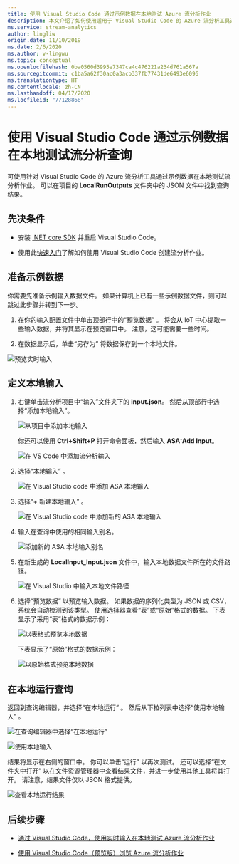 ```yaml
---
title: 使用 Visual Studio Code 通过示例数据在本地测试 Azure 流分析作业
description: 本文介绍了如何使用适用于 Visual Studio Code 的 Azure 流分析工具通过示例数据在本地测试查询。
ms.service: stream-analytics
author: lingliw
origin.date: 11/10/2019
ms.date: 2/6/2020
ms.author: v-lingwu
ms.topic: conceptual
ms.openlocfilehash: 0ba0560d3995e7347ca4c476221a234d761a567a
ms.sourcegitcommit: c1ba5a62f30ac0a3acb337fb77431de6493e6096
ms.translationtype: HT
ms.contentlocale: zh-CN
ms.lasthandoff: 04/17/2020
ms.locfileid: "77128868"
---
```

# <a name="test-stream-analytics-queries-locally-with-sample-data-using-visual-studio-code"></a>使用 Visual Studio Code 通过示例数据在本地测试流分析查询

可使用针对 Visual Studio Code 的 Azure 流分析工具通过示例数据在本地测试流分析作业。 可以在项目的 **LocalRunOutputs** 文件夹中的 JSON 文件中找到查询结果。

## <a name="prerequisites"></a>先决条件

* 安装 [.NET core SDK](https://dotnet.microsoft.com/download) 并重启 Visual Studio Code。

* 使用此[快速入门](quick-create-vs-code.md)了解如何使用 Visual Studio Code 创建流分析作业。

## <a name="prepare-sample-data"></a>准备示例数据

你需要先准备示例输入数据文件。 如果计算机上已有一些示例数据文件，则可以跳过此步骤并转到下一步。

1. 在你的输入配置文件中单击顶部行中的“预览数据”  。 将会从 IoT 中心提取一些输入数据，并将其显示在预览窗口中。 注意，这可能需要一些时间。

2. 在数据显示后，单击“另存为”  将数据保存到一个本地文件。

 ![预览实时输入](./media/quick-create-vs-code/preview-live-input.png)

## <a name="define-a-local-input"></a>定义本地输入

1. 右键单击流分析项目中“输入”文件夹下的 **input.json**。 然后从顶部行中选择“添加本地输入”。 

    ![从项目中添加本地输入](./media/quick-create-vs-code/add-input-from-project.png)

    你还可以使用 **Ctrl+Shift+P** 打开命令面板，然后输入 **ASA:Add Input**。

   ![在 VS Code 中添加流分析输入](./media/quick-create-vs-code/add-input.png)

2. 选择“本地输入”  。

    ![在 Visual Studio code 中添加 ASA 本地输入](./media/vscode-local-run/add-local-input.png)

3. 选择“+ 新建本地输入”  。

    ![在 Visual Studio code 中添加新的 ASA 本地输入](./media/vscode-local-run/add-new-local-input.png)

4. 输入在查询中使用的相同输入别名。

    ![添加新的 ASA 本地输入别名](./media/vscode-local-run/new-local-input-alias.png)

5. 在新生成的 **LocalInput_Input.json** 文件中，输入本地数据文件所在的文件路径。

    ![在 Visual Studio 中输入本地文件路径](./media/vscode-local-run/local-file-path.png)

6. 选择“预览数据”  以预览输入数据。 如果数据的序列化类型为 JSON 或 CSV，系统会自动检测到该类型。 使用选择器查看“表”或“原始”格式的数据。   下表显示了采用“表”格式的数据示例： 

     ![以表格式预览本地数据](./media/vscode-local-run/local-file-preview-table.png)

    下表显示了“原始”格式的数据示例： 

    ![以原始格式预览本地数据](./media/vscode-local-run/local-file-preview-raw.png)

## <a name="run-queries-locally"></a>在本地运行查询

返回到查询编辑器，并选择“在本地运行”  。 然后从下拉列表中选择“使用本地输入”  。

![在查询编辑器中选择“在本地运行”](./media/vscode-local-run/run-locally.png)

![使用本地输入](./media/vscode-local-run/run-locally-use-local-input.png)

结果将显示在右侧的窗口中。 你可以单击“运行”  以再次测试。 还可以选择“在文件夹中打开”  以在文件资源管理器中查看结果文件，并进一步使用其他工具将其打开。 请注意，结果文件仅以 JSON 格式提供。

![查看本地运行结果](./media/vscode-local-run/run-locally-result.png)

## <a name="next-steps"></a>后续步骤

* [通过 Visual Studio Code，使用实时输入在本地测试 Azure 流分析作业](visual-studio-code-local-run-live-input.md)

* [使用 Visual Studio Code（预览版）浏览 Azure 流分析作业](visual-studio-code-explore-jobs.md)
